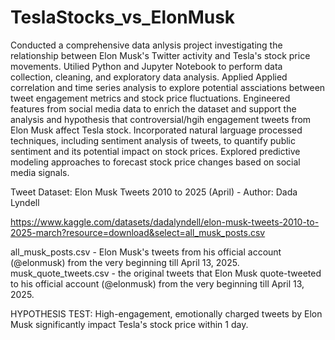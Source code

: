 # TeslaStocks_vs_ElonMusk

Conducted a comprehensive data anlysis project investigating the relationship between Elon Musk's Twitter activity and Tesla's stock price movements. Utilied Python and Jupyter Notebook to perform data collection, cleaning, and exploratory data analysis. Applied Applied correlation and time series analysis to explore potential assciations between tweet engagement metrics and stock price fluctuations. Engineered features from social media data to enrich the dataset and support the analysis and hypothesis that controversial/hgih engagement tweets from Elon Musk affect Tesla stock. Incorporated natural larguage processed techniques, including sentiment analysis of tweets, to quantify public sentiment and its potential impact on stock prices. Explored predictive modeling approaches to forecast stock price changes based on social media signals.

Tweet Dataset:
Elon Musk Tweets 2010 to 2025 (April) - Author: Dada Lyndell

https://www.kaggle.com/datasets/dadalyndell/elon-musk-tweets-2010-to-2025-march?resource=download&select=all_musk_posts.csv

all_musk_posts.csv - Elon Musk's tweets from his official account (@elonmusk) from the very beginning till April 13, 2025.
musk_quote_tweets.csv - the original tweets that Elon Musk quote-tweeted to his official account (@elonmusk) from the very beginning till April 13, 2025.


HYPOTHESIS TEST:
High-engagement, emotionally charged tweets by Elon Musk significantly impact Tesla's stock price within 1 day.
